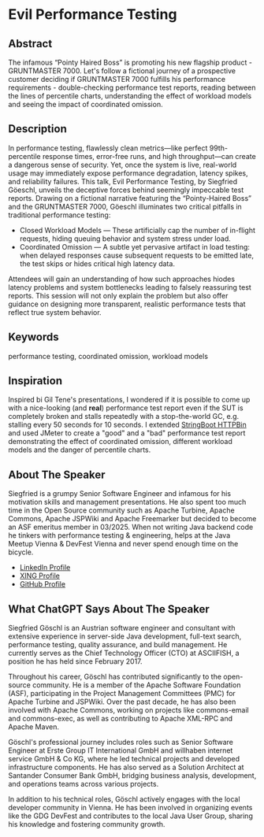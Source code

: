 # Evil Performance Testing

## Abstract

The infamous “Pointy Haired Boss” is promoting his new flagship product - GRUNTMASTER 7000. Let's follow a fictional journey of a prospective customer deciding if GRUNTMASTER 7000 fulfills his performance requirements - double-checking performance test reports, reading between the lines of percentile charts, understanding the effect of workload models and seeing the impact of coordinated omission.

## Description

In performance testing, flawlessly clean metrics—like perfect 99th-percentile response times, error-free runs, and high throughput—can create a dangerous sense of security. Yet, once the system is live, real-world usage may immediately expose performance degradation, latency spikes, and reliability failures. This talk, Evil Performance Testing, by Siegfried Göeschl, unveils the deceptive forces behind seemingly impeccable test reports. Drawing on a fictional narrative featuring the “Pointy-Haired Boss” and the GRUNTMASTER 7000, Göeschl illuminates two critical pitfalls in traditional performance testing:

* Closed Workload Models — These artificially cap the number of in-flight requests, hiding queuing behavior and system stress under load.
* Coordinated Omission — A subtle yet pervasive artifact in load testing: when delayed responses cause subsequent requests to be emitted late, the test skips or hides critical high latency data.

Attendees will gain an understanding of how such approaches hiodes latency problems and system bottlenecks leading to falsely reassuring test reports. This session will not only explain the problem but also offer guidance on designing more transparent, realistic performance tests that reflect true system behavior.

## Keywords

performance testing, coordinated omission, workload models

## Inspiration

Inspired bi Gil Tene's presentations, I wondered if it is possible to come up with a nice-looking (and **real**) performance test report even if the SUT is completely broken and stalls repeatedly with a stop-the-world GC, e.g. stalling every 50 seconds for 10 seconds. I extended [StringBoot HTTPBin](https://github.com/dyrnq/springboot-httpbin) and used JMeter to create a "good" and a "bad" performance test report demonstrating the effect of coordinated omission, different workload models and the danger of percentile charts.

## About The Speaker

Siegfried is a grumpy Senior Software Engineer and infamous for his motivation skills and management presentations. He also spent too much time in the Open Source community such as Apache Turbine, Apache Commons, Apache JSPWiki and Apache Freemarker but decided to become an ASF emeritus member in 03/2025. When not writing Java backend code he tinkers with performance testing & engineering, helps at the Java Meetup Vienna & DevFest Vienna and never spend enough time on the bicycle.

* [LinkedIn Profile](https://www.linkedin.com/in/siegfried-goeschl-0410432/)
* [XING Profile](https://www.xing.com/profile/Siegfried_Goeschl)
* [GitHub Profile](https://github.com/sgoeschl)

## What ChatGPT Says About The Speaker

Siegfried Göschl is an Austrian software engineer and consultant with extensive experience in server-side Java development, full-text search, performance testing, quality assurance, and build management. He currently serves as the Chief Technology Officer (CTO) at ASCIIFISH, a position he has held since February 2017.

Throughout his career, Göschl has contributed significantly to the open-source community. He is a member of the Apache Software Foundation (ASF), participating in the Project Management Committees (PMC) for Apache Turbine and JSPWiki. Over the past decade, he has also been involved with Apache Commons, working on projects like commons-email and commons-exec, as well as contributing to Apache XML-RPC and Apache Maven.

Göschl's professional journey includes roles such as Senior Software Engineer at Erste Group IT International GmbH and willhaben internet service GmbH & Co KG, where he led technical projects and developed infrastructure components. He has also served as a Solution Architect at Santander Consumer Bank GmbH, bridging business analysis, development, and operations teams across various projects.

In addition to his technical roles, Göschl actively engages with the local developer community in Vienna. He has been involved in organizing events like the GDG DevFest and contributes to the local Java User Group, sharing his knowledge and fostering community growth.
